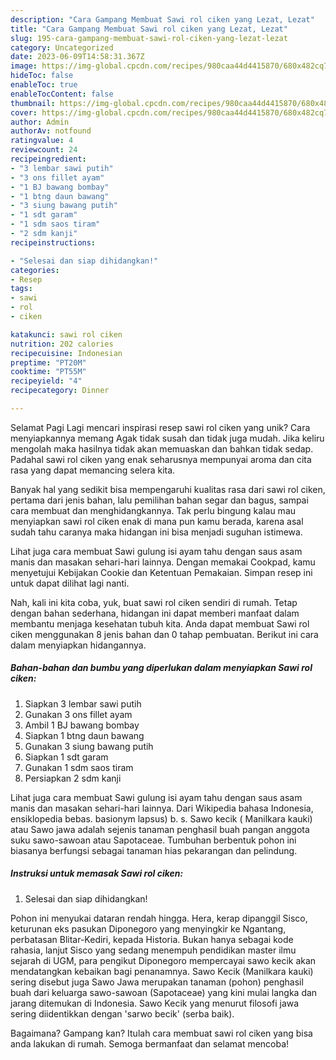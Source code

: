 ```yaml
---
description: "Cara Gampang Membuat Sawi rol ciken yang Lezat, Lezat"
title: "Cara Gampang Membuat Sawi rol ciken yang Lezat, Lezat"
slug: 195-cara-gampang-membuat-sawi-rol-ciken-yang-lezat-lezat
category: Uncategorized
date: 2023-06-09T14:58:31.367Z
image: https://img-global.cpcdn.com/recipes/980caa44d4415870/680x482cq70/sawi-rol-ciken-foto-resep-utama.jpg
hideToc: false
enableToc: true
enableTocContent: false
thumbnail: https://img-global.cpcdn.com/recipes/980caa44d4415870/680x482cq70/sawi-rol-ciken-foto-resep-utama.jpg
cover: https://img-global.cpcdn.com/recipes/980caa44d4415870/680x482cq70/sawi-rol-ciken-foto-resep-utama.jpg
author: Admin
authorAv: notfound
ratingvalue: 4
reviewcount: 24
recipeingredient:
- "3 lembar sawi putih"
- "3 ons fillet ayam"
- "1 BJ bawang bombay"
- "1 btng daun bawang"
- "3 siung bawang putih"
- "1 sdt garam"
- "1 sdm saos tiram"
- "2 sdm kanji"
recipeinstructions:

- "Selesai dan siap dihidangkan!"
categories:
- Resep
tags:
- sawi
- rol
- ciken

katakunci: sawi rol ciken 
nutrition: 202 calories
recipecuisine: Indonesian
preptime: "PT20M"
cooktime: "PT55M"
recipeyield: "4"
recipecategory: Dinner

---
```



Selamat Pagi Lagi mencari inspirasi resep sawi rol ciken yang unik? Cara menyiapkannya memang Agak tidak susah dan tidak juga mudah. Jika keliru mengolah maka hasilnya tidak akan memuaskan dan bahkan tidak sedap. Padahal sawi rol ciken yang enak seharusnya mempunyai aroma dan cita rasa yang dapat memancing selera kita.


Banyak hal yang sedikit bisa mempengaruhi kualitas rasa dari sawi rol ciken, pertama dari jenis bahan, lalu pemilihan bahan segar dan bagus, sampai cara membuat dan menghidangkannya. Tak perlu bingung kalau mau menyiapkan sawi rol ciken enak di mana pun kamu berada, karena asal sudah tahu caranya maka hidangan ini bisa menjadi suguhan istimewa.

Lihat juga cara membuat Sawi gulung isi ayam tahu dengan saus asam manis dan masakan sehari-hari lainnya. Dengan memakai Cookpad, kamu menyetujui Kebijakan Cookie dan Ketentuan Pemakaian. Simpan resep ini untuk dapat dilihat lagi nanti.


Nah, kali ini kita coba, yuk, buat sawi rol ciken sendiri di rumah. Tetap dengan bahan sederhana, hidangan ini dapat memberi manfaat dalam membantu menjaga kesehatan tubuh kita. Anda dapat membuat Sawi rol ciken menggunakan 8 jenis bahan dan 0 tahap pembuatan. Berikut ini cara dalam menyiapkan hidangannya.

<!--inarticleads1-->

##### Bahan-bahan dan bumbu yang diperlukan dalam menyiapkan Sawi rol ciken:

1. Siapkan 3 lembar sawi putih
1. Gunakan 3 ons fillet ayam
1. Ambil 1 BJ bawang bombay
1. Siapkan 1 btng daun bawang
1. Gunakan 3 siung bawang putih
1. Siapkan 1 sdt garam
1. Gunakan 1 sdm saos tiram
1. Persiapkan 2 sdm kanji


Lihat juga cara membuat Sawi gulung isi ayam tahu dengan saus asam manis dan masakan sehari-hari lainnya. Dari Wikipedia bahasa Indonesia, ensiklopedia bebas. basionym lapsus) b. s. Sawo kecik ( Manilkara kauki) atau Sawo jawa adalah sejenis tanaman penghasil buah pangan anggota suku sawo-sawoan atau Sapotaceae. Tumbuhan berbentuk pohon ini biasanya berfungsi sebagai tanaman hias pekarangan dan pelindung. 

<!--inarticleads2-->

##### Instruksi untuk memasak Sawi rol ciken:


1. Selesai dan siap dihidangkan!

Pohon ini menyukai dataran rendah hingga. Hera, kerap dipanggil Sisco, keturunan eks pasukan Diponegoro yang menyingkir ke Ngantang, perbatasan Blitar-Kediri, kepada Historia. Bukan hanya sebagai kode rahasia, lanjut Sisco yang sedang menempuh pendidikan master ilmu sejarah di UGM, para pengikut Diponegoro mempercayai sawo kecik akan mendatangkan kebaikan bagi penanamnya. Sawo Kecik (Manilkara kauki) sering disebut juga Sawo Jawa merupakan tanaman (pohon) penghasil buah dari keluarga sawo-sawoan (Sapotaceae) yang kini mulai langka dan jarang ditemukan di Indonesia. Sawo Kecik yang menurut filosofi jawa sering diidentikkan dengan &#39;sarwo becik&#39; (serba baik). 

Bagaimana? Gampang kan? Itulah cara membuat sawi rol ciken yang bisa anda lakukan di rumah. Semoga bermanfaat dan selamat mencoba!
